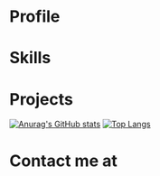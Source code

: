# Profile

# Skills

# Projects

[![Anurag's GitHub stats](https://github-readme-stats.vercel.app/api?username=SebastianSzczypkowski&theme=dracula&show_icons=true)](https://github.com/anuraghazra/github-readme-stats)
[![Top Langs](https://github-readme-stats.vercel.app/api/top-langs/?username=SebastianSzczypkowski&layout=compact&theme=dracula)](https://github.com/anuraghazra/github-readme-stats)
# Contact me at



<!---

SebastianSzczypkowski/SebastianSzczypkowski is a ✨ special ✨ repository because its `README.md` (this file) appears on your GitHub profile.
You can click the Preview link to take a look at your changes.
--->
